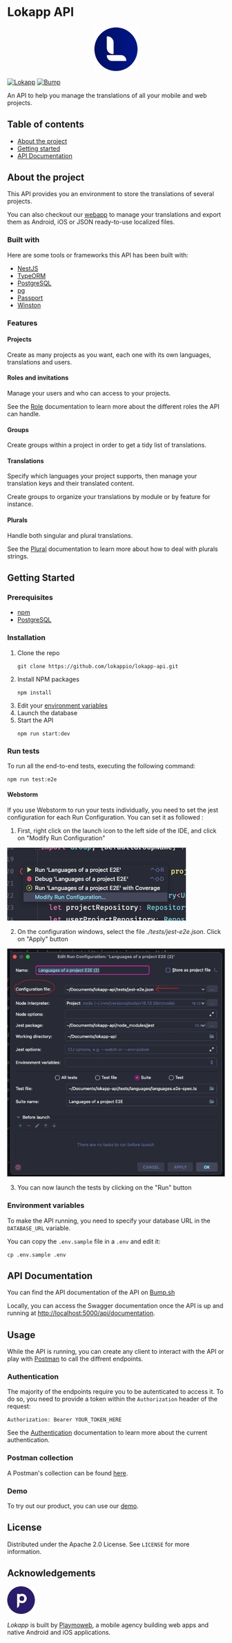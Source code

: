 # Lokapp API

<p align="center">
   <a href="https://www.lokapp.io/">
     <img width="20%" src="https://raw.githubusercontent.com/lokappio/.github/main/profile/lokapp-logo-circle.png" alt="Lokapp logo" />
   </a>
</p>

[![Lokapp](https://img.shields.io/badge/Lokapp-https://lokapp.io-02188C.svg)](https://lokapp.io)
[![Bump](https://img.shields.io/badge/API_Doc-Bump.sh_API_doc-025fd7.svg)](https://bump.sh/lokapp/hub/lokapp/doc/lokapp-api)

An API to help you manage the translations of all your mobile and web projects.

## Table of contents

* [About the project](#about-the-project)
* [Getting started](#getting-started)
* [API Documentation](#api-documentation)

## About the project

This API provides you an environment to store the translations of several projects.

You can also checkout our [webapp](https://github.com/lokappio/lokapp-client) to manage your translations and export them as Android, iOS or JSON ready-to-use localized files.


### Built with

Here are some tools or frameworks this API has been built with:

* [NestJS](https://nestjs.com)
* [TypeORM](https://typeorm.io/#/)
* [PostgreSQL](https://www.postgresql.org/download/)
* [pg](https://github.com/brianc/node-postgres/tree/master/packages/pg)
* [Passport](https://www.passportjs.org)
* [Winston](https://github.com/winstonjs/winston)

### Features

#### Projects

Create as many projects as you want, each one with its own languages, translations and users. 

#### Roles and invitations

Manage your users and who can access to your projects.

See the [Role](documentation/roles.md) documentation to learn more about the different roles the API can handle.

#### Groups

Create groups within a project in order to get a tidy list of translations.

#### Translations

Specify which languages your project supports, then manage your translation keys and their translated content.

Create groups to organize your translations by module or by feature for instance.

#### Plurals

Handle both singular and plural translations. 

See the [Plural](documentation/plurals.md) documentation to learn more about how to deal with plurals strings.


## Getting Started

### Prerequisites

* [npm](https://docs.npmjs.com/downloading-and-installing-node-js-and-npm)
* [PostgreSQL](https://www.postgresql.org/download/)

### Installation

1. Clone the repo
   ```
   git clone https://github.com/lokappio/lokapp-api.git
   ```
2. Install NPM packages
   ```
   npm install
   ```
3. Edit your [environment variables](#environment-variables)
4. Launch the database
5. Start the API
   ```
   npm run start:dev
   ```

### Run tests

To run all the end-to-end tests, executing the following command:
```
npm run test:e2e
```

#### Webstorm
If you use Webstorm to run your tests individually, you need to set the jest configuration for each Run Configuration. You can set it as followed :

1. First, right click on the launch icon to the left side of the IDE, and click on "Modify Run Configuration"

![picture](documentation/jest-webstorm-first.png)


2. On the configuration windows, select the file *./tests/jest-e2e.json*. Click on "Apply" button

![picture](documentation/jest-webstorm-second.png)

3. You can now launch the tests by clicking on the "Run" button

### Environment variables

To make the API running, you need to specify your database URL in the `DATABASE_URL` variable.

You can copy the `.env.sample` file in a `.env` and edit it: 
```
cp .env.sample .env
```

## API Documentation

You can find the API documentation of the API on [Bump.sh](https://bump.sh/lokapp/hub/lokapp/doc/lokapp-api)

Locally, you can access the Swagger documentation once the API is up and running at [http://localhost:5000/api/documentation](http://localhost:5000/api/documentation/#/).

## Usage

While the API is running, you can create any client to interact with the API or play with [Postman](https://www.postman.com) to call the diffrent endpoints.

### Authentication

The majority of the endpoints require you to be autenticated to access it. To do so, you need to provide a token within the `Authorization` header of the request:

```
Authorization: Bearer YOUR_TOKEN_HERE
```

See the [Authentication](documentation/authentication.md) documentation to learn more about the current authentication.

### Postman collection

A Postman's collection can be found [here](postman-collection/).

### Demo

To try out our product, you can use our [demo](https://demo.lokapp.io).

## License

Distributed under the Apache 2.0 License. See `LICENSE` for more information.


## Acknowledgements

<a href="https://playmoweb.com/">
  <img src="documentation/playmoweb-logo.png" alt="Playmoweb-Logo" width="64">
</a>

*Lokapp* is built by [Playmoweb](https://playmoweb.com), a mobile agency building web apps and native Android and iOS applications.

